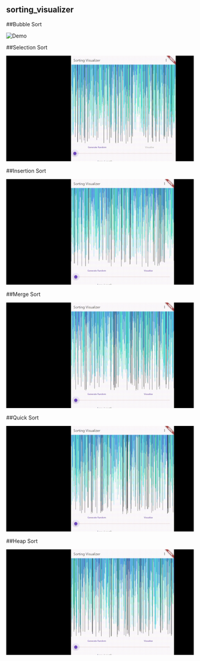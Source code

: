 ## sorting_visualizer

##Bubble Sort

![Demo](./algos/bubblesort.gif)

##Selection Sort

![Demo](./algos/selection.gif)

##Insertion Sort

![Demo](./algos/insertion.gif)

##Merge Sort

![Demo](./algos/merge%20sort.gif)

##Quick Sort

![Demo](./algos/quick.gif)

##Heap Sort

![Demo](./algos/heap.gif)
